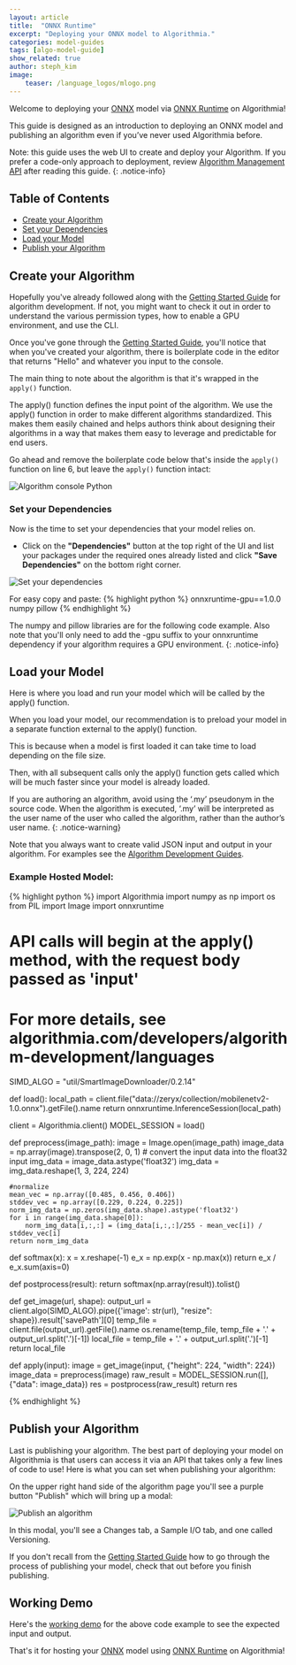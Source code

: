 ```yaml
---
layout: article
title:  "ONNX Runtime"
excerpt: "Deploying your ONNX model to Algorithmia."
categories: model-guides
tags: [algo-model-guide]
show_related: true
author: steph_kim
image:
    teaser: /language_logos/mlogo.png
---
```


Welcome to deploying your <a href="https://github.com/onnx/tutorials#converting-to-onnx-format">ONNX</a> model via <a href="https://microsoft.github.io/onnxruntime/">ONNX Runtime</a> on Algorithmia!

This guide is designed as an introduction to deploying an ONNX model and publishing an algorithm even if you’ve never used Algorithmia before.

Note: this guide uses the web UI to create and deploy your Algorithm. If you prefer a code-only approach to deployment, review [Algorithm Management API]({{site.baseurl}}/algorithm-development/algorithm-management-api) after reading this guide.
{: .notice-info}

## Table of Contents
* [Create your Algorithm](#create-your-algorithm)
* [Set your Dependencies](#set-your-dependencies)
* [Load your Model](#load-your-model)
* [Publish your Algorithm](#publish-your-algorithm)


## Create your Algorithm
Hopefully you've already followed along with the <a href="{{site.baseurl}}/algorithm-development/algorithm-basics/your-first-algo">Getting Started Guide</a> for algorithm development. If not, you might want to check it out in order to understand the various permission types, how to enable a GPU environment, and use the CLI.

Once you've gone through the <a href="{{site.baseurl}}/algorithm-development/algorithm-basics/your-first-algo">Getting Started Guide</a>, you'll notice that when you've created your algorithm, there is boilerplate code in the editor that returns "Hello" and whatever you input to the console.

The main thing to note about the algorithm is that it's wrapped in the `apply()` function.

The apply() function defines the input point of the algorithm. We use the apply() function in order to make different algorithms standardized. This makes them easily chained and helps authors think about designing their algorithms in a way that makes them easy to leverage and predictable for end users.

Go ahead and remove the boilerplate code below that's inside the `apply()` function on line 6, but leave the `apply()` function intact:

<img src="{{site.cdnurl}}{{site.baseurl}}/images/post_images/algo_dev_lang/algorithm_console_python.png" alt="Algorithm console Python" class="screenshot">

### Set your Dependencies
Now is the time to set your dependencies that your model relies on.

- Click on the **"Dependencies"** button at the top right of the UI and list your packages under the required ones already listed and click **"Save Dependencies"** on the bottom right corner.

<img src="{{site.cdnurl}}{{site.baseurl}}/images/post_images/model_hosting/onnx_dependencies.png" alt="Set your dependencies" class="screenshot img-md">

For easy copy and paste:
{% highlight python %}
onnxruntime-gpu==1.0.0
numpy
pillow
{% endhighlight %}

The numpy and pillow libraries are for the following code example. Also note that you'll only need to add the -gpu suffix to your onnxruntime dependency if your algorithm requires a GPU environment.
{: .notice-info}

## Load your Model
Here is where you load and run your model which will be called by the apply() function.

When you load your model, our recommendation is to preload your model in a separate function external to the apply() function.

This is because when a model is first loaded it can take time to load depending on the file size.

Then, with all subsequent calls only the apply() function gets called which will be much faster since your model is already loaded.

If you are authoring an algorithm, avoid using the ‘.my’ pseudonym in the source code. When the algorithm is executed, ‘.my’ will be interpreted as the user name of the user who called the algorithm, rather than the author’s user name.
{: .notice-warning}

Note that you always want to create valid JSON input and output in your algorithm. For examples see the [Algorithm Development Guides]({{site.url}}{{site.baseurl}}/algorithm-development/languages/python/#io-for-your-algorithms).

### Example Hosted Model:

{% highlight python %}
import Algorithmia
import numpy as np
import os
from PIL import Image
import onnxruntime

# API calls will begin at the apply() method, with the request body passed as 'input'
# For more details, see algorithmia.com/developers/algorithm-development/languages

SIMD_ALGO = "util/SmartImageDownloader/0.2.14"

def load():
    local_path = client.file("data://zeryx/collection/mobilenetv2-1.0.onnx").getFile().name
    return onnxruntime.InferenceSession(local_path)

client = Algorithmia.client()
MODEL_SESSION = load()


def preprocess(image_path):
    image = Image.open(image_path)
    image_data = np.array(image).transpose(2, 0, 1)
    # convert the input data into the float32 input
    img_data = image_data.astype('float32')
    img_data = img_data.reshape(1, 3, 224, 224)

    #normalize
    mean_vec = np.array([0.485, 0.456, 0.406])
    stddev_vec = np.array([0.229, 0.224, 0.225])
    norm_img_data = np.zeros(img_data.shape).astype('float32')
    for i in range(img_data.shape[0]):
        norm_img_data[i,:,:] = (img_data[i,:,:]/255 - mean_vec[i]) / stddev_vec[i]
    return norm_img_data

def softmax(x):
    x = x.reshape(-1)
    e_x = np.exp(x - np.max(x))
    return e_x / e_x.sum(axis=0)

def postprocess(result):
    return softmax(np.array(result)).tolist()


def get_image(url, shape):
    output_url = client.algo(SIMD_ALGO).pipe({'image': str(url), "resize": shape}).result['savePath'][0]
    temp_file = client.file(output_url).getFile().name
    os.rename(temp_file, temp_file + '.' + output_url.split('.')[-1])
    local_file = temp_file + '.' + output_url.split('.')[-1]
    return local_file

def apply(input):
    image = get_image(input, {"height": 224, "width": 224})
    image_data = preprocess(image)
    raw_result = MODEL_SESSION.run([], {"data": image_data})
    res = postprocess(raw_result)
    return res

{% endhighlight %}

## Publish your Algorithm
Last is publishing your algorithm. The best part of deploying your model on Algorithmia is that users can access it via an API that takes only a few lines of code to use! Here is what you can set when publishing your algorithm:

On the upper right hand side of the algorithm page you'll see a purple button "Publish" which will bring up a modal:

<img src="{{site.cdnurl}}{{site.baseurl}}/images/post_images/algo_dev_lang/publish_algorithm.png" alt="Publish an algorithm" class="screenshot img-sm">

In this modal, you'll see a Changes tab, a Sample I/O tab, and one called Versioning.

If you don't recall from the <a href="{{site.baseurl}}/algorithm-development/algorithm-basics/your-first-algo">Getting Started Guide</a> how to go through the process of publishing your model, check that out before you finish publishing.

## Working Demo

Here's the <a href="https://algorithmia.com/algorithms/zeryx/onnx_test">working demo</a> for the above code example to see the expected input and output.

That's it for hosting your <a href="https://github.com/onnx">ONNX</a> model using <a href="https://microsoft.github.io/onnxruntime/">ONNX Runtime</a> on Algorithmia!



